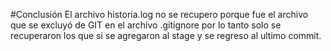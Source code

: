 #Conclusión
El archivo historia.log no se recupero porque fue el archivo que se excluyó de
GIT en el archivo .gitignore por lo tanto solo se recuperaron los que si se
agregaron al stage y se regreso al ultimo commit.
